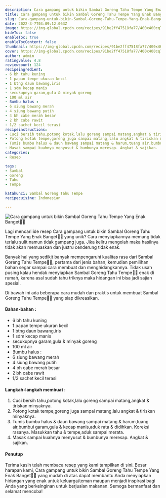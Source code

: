 ```yaml
---
description: Cara gampang untuk bikin Sambal Goreng Tahu Tempe Yang Enak Banget"
title: Cara gampang untuk bikin Sambal Goreng Tahu Tempe Yang Enak Banget
slug: Cara-gampang-untuk-bikin-Sambal-Goreng-Tahu-Tempe-Yang-Enak-Banget
date: 2022-3-7T03:09:12.063Z
image: https://img-global.cpcdn.com/recipes/91be2ff47518fa77/400x400cq70/photo.jpg
hideToc: false
enableToc: true
enableTocContent: false
thumbnail: https://img-global.cpcdn.com/recipes/91be2ff47518fa77/400x400cq70/photo.jpg
cover: https://img-global.cpcdn.com/recipes/91be2ff47518fa77/400x400cq70/photo.jpg
author: admin
ratingvalue: 4.8
reviewcount: 124
recipeingredient:
- 6 bh tahu kuning
- 1 papan tempe ukuran kecil
- 1 btng daun bawang,iris
- 1 sdm kecap manis
- secukupnya garam,gula & minyak goreng
- 100 ml air
- Bumbu halus :
- 6 siung bawang merah
- 4 siung bawang putih
- 4 bh cabe merah besar
- 2 bh cabe rawit
- 1/2 sachet kecil terasi
recipeinstructions:
- Cuci bersih tahu,potong kotak,lalu goreng sampai matang,angkat & tiriskan minyaknya.
- Potong kotak tempe,goreng juga sampai matang,lalu angkat & tiriskan minyaknya.
- Tumis bumbu halus & daun bawang sampai matang & harum,tuang air,bumbui garam,gula & kecap manis,aduk rata & didihkan. Koreksi rasanya. Masukkan tahu & tempe,aduk sampai merata.
- Masak sampai kuahnya menyusut & bumbunya meresap. Angkat & sajikan.
categories:
- Resep

tags:
- Sambal
- Goreng
- Tahu
- Tempe

katakunci: Sambal Goreng Tahu Tempe
recipecuisine: Indonesian

---
```


![Cara gampang untuk bikin Sambal Goreng Tahu Tempe Yang Enak Banget👩‍🍳](https://img-global.cpcdn.com/recipes/91be2ff47518fa77/400x400cq70/photo.jpg)

Lagi mencari ide resep Cara gampang untuk bikin Sambal Goreng Tahu Tempe Yang Enak Banget👩‍🍳 yang unik? Cara menyiapkannya memang tidak terlalu sulit namun tidak gampang juga. Jika keliru mengolah maka hasilnya tidak akan memuaskan dan justru cenderung tidak enak.

Banyak hal yang sedikit banyak mempengaruhi kualitas rasa dari Sambal Goreng Tahu Tempe👩‍🍳, pertama dari jenis bahan, kemudian pemilihan bahan segar sampai cara membuat dan menghidangkannya. Tidak usah pusing kalau hendak menyiapkan Sambal Goreng Tahu Tempe👩‍🍳 enak di rumah, karena asal sudah tahu triknya maka hidangan ini bisa jadi sajian spesial.

Di bawah ini ada beberapa cara mudah dan praktis untuk membuat Sambal Goreng Tahu Tempe👩‍🍳 yang siap dikreasikan.

<!--inarticleads1-->

#### Bahan-bahan :

- 6 bh tahu kuning
- 1 papan tempe ukuran kecil
- 1 btng daun bawang,iris
- 1 sdm kecap manis
- secukupnya garam,gula & minyak goreng
- 100 ml air
- Bumbu halus :
- 6 siung bawang merah
- 4 siung bawang putih
- 4 bh cabe merah besar
- 2 bh cabe rawit
- 1/2 sachet kecil terasi

<!--inarticleads2-->

#### Langkah-langkah membuat :

1. Cuci bersih tahu,potong kotak,lalu goreng sampai matang,angkat & tiriskan minyaknya.
1. Potong kotak tempe,goreng juga sampai matang,lalu angkat & tiriskan minyaknya.
1. Tumis bumbu halus & daun bawang sampai matang & harum,tuang air,bumbui garam,gula & kecap manis,aduk rata & didihkan. Koreksi rasanya. Masukkan tahu & tempe,aduk sampai merata.
1. Masak sampai kuahnya menyusut & bumbunya meresap. Angkat & sajikan.

#### Penutup

Terima kasih telah membaca resep yang kami tampilkan di sini. Besar harapan kami, Cara gampang untuk bikin Sambal Goreng Tahu Tempe Yang Enak Banget👩‍🍳 yang mudah di atas dapat membantu Anda menyiapkan hidangan yang enak untuk keluarga/teman maupun menjadi inspirasi bagi Anda yang berkeinginan untuk berjualan makanan. Semoga bermanfaat dan selamat mencoba!